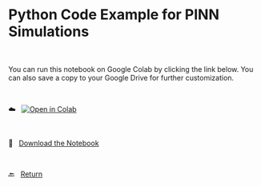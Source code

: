 # Python Code Example for PINN Simulations 


<br>

You can run this notebook on Google Colab by clicking the link below. You can also save a copy to your Google Drive for further customization.

<br>

:cloud: &nbsp; [![Open in Colab](https://colab.research.google.com/assets/colab-badge.svg)](https://colab.research.google.com/github/cezmen/pinn/blob/main/1d_maxwell/code/MAXWELL_1D_PINN_PUBLIC.ipynb)

<br>

:floppy_disk: &nbsp; [Download the Notebook](MAXWELL_1D_PINN_PUBLIC.ipynb) 

<br> 

:back: &nbsp; [Return](../README.md)
